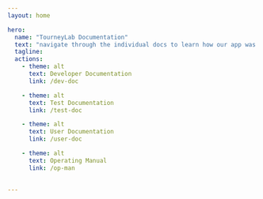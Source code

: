 ```yaml
---
layout: home

hero:
  name: "TourneyLab Documentation"
  text: "navigate through the individual docs to learn how our app was built"
  tagline: 
  actions:
    - theme: alt
      text: Developer Documentation
      link: /dev-doc

    - theme: alt
      text: Test Documentation
      link: /test-doc

    - theme: alt
      text: User Documentation
      link: /user-doc

    - theme: alt
      text: Operating Manual
      link: /op-man
    

---
```


